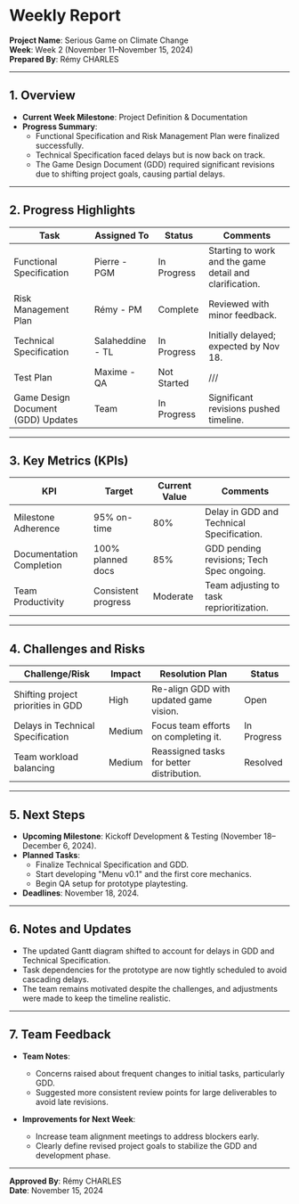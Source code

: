 # **Weekly Report**  
**Project Name**: Serious Game on Climate Change  
**Week**: Week 2 (November 11–November 15, 2024)  
**Prepared By**: Rémy CHARLES  

---

## **1. Overview**  
- **Current Week Milestone**: Project Definition & Documentation  
- **Progress Summary**:  
  - Functional Specification and Risk Management Plan were finalized successfully.  
  - Technical Specification faced delays but is now back on track.  
  - The Game Design Document (GDD) required significant revisions due to shifting project goals, causing partial delays.  

---

## **2. Progress Highlights**  

| **Task**                             | **Assigned To**       | **Status**        | **Comments**                             |
|-------------------------------------|-----------------------|-------------------|------------------------------------------|
| Functional Specification             | Pierre - PGM          | In Progress        | Starting to work and the game detail and clarification.  |
| Risk Management Plan                 | Rémy - PM            | Complete          | Reviewed with minor feedback.            |
| Technical Specification              | Salaheddine - TL      | In Progress       | Initially delayed; expected by Nov 18.   |
| Test Plan                            | Maxime - QA          | Not Started          |  ///  |
| Game Design Document (GDD) Updates   | Team                 | In Progress       | Significant revisions pushed timeline.   |

---

## **3. Key Metrics (KPIs)**  

| **KPI**                       | **Target**           | **Current Value** | **Comments**                              |
|-------------------------------|----------------------|-------------------|-------------------------------------------|
| Milestone Adherence           | 95% on-time          | 80%              | Delay in GDD and Technical Specification. |
| Documentation Completion      | 100% planned docs    | 85%              | GDD pending revisions; Tech Spec ongoing. |
| Team Productivity             | Consistent progress  | Moderate         | Team adjusting to task reprioritization.  |

---

## **4. Challenges and Risks**  

| **Challenge/Risk**                    | **Impact**           | **Resolution Plan**                      | **Status**       |
|---------------------------------------|----------------------|-----------------------------------------|------------------|
| Shifting project priorities in GDD    | High                | Re-align GDD with updated game vision.  | Open             |
| Delays in Technical Specification     | Medium              | Focus team efforts on completing it.    | In Progress      |
| Team workload balancing               | Medium              | Reassigned tasks for better distribution.| Resolved         |

---

## **5. Next Steps**  
- **Upcoming Milestone**: Kickoff Development & Testing (November 18–December 6, 2024).  
- **Planned Tasks**:  
  - Finalize Technical Specification and GDD.  
  - Start developing "Menu v0.1" and the first core mechanics.  
  - Begin QA setup for prototype playtesting.  
- **Deadlines**: November 18, 2024.  

---

## **6. Notes and Updates**  
- The updated Gantt diagram shifted to account for delays in GDD and Technical Specification.  
- Task dependencies for the prototype are now tightly scheduled to avoid cascading delays.  
- The team remains motivated despite the challenges, and adjustments were made to keep the timeline realistic.

---

## **7. Team Feedback**  
- **Team Notes**:  
  - Concerns raised about frequent changes to initial tasks, particularly GDD.  
  - Suggested more consistent review points for large deliverables to avoid late revisions.  

- **Improvements for Next Week**:  
  - Increase team alignment meetings to address blockers early.  
  - Clearly define revised project goals to stabilize the GDD and development phase.

---

**Approved By**: Rémy CHARLES  
**Date**: November 15, 2024  